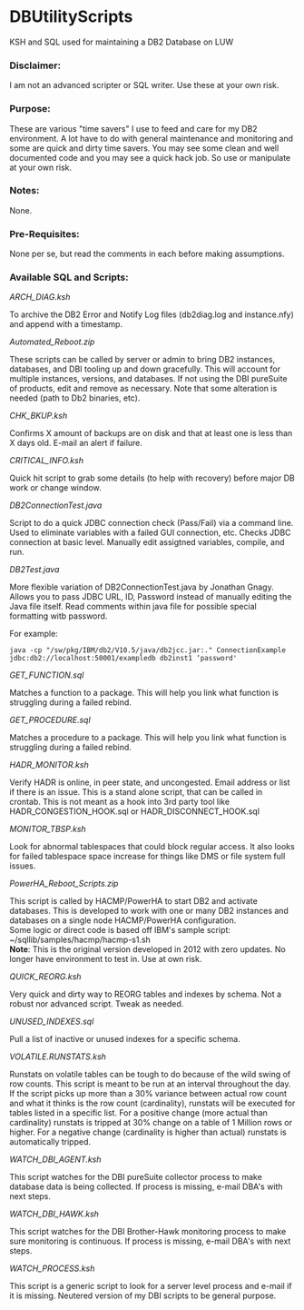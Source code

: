 # DBUtilityScripts
KSH and SQL used for maintaining a DB2 Database on LUW

### Disclaimer:
I am not an advanced scripter or SQL writer. Use these at your own risk.

### Purpose:
These are various "time savers" I use to feed and care for my DB2 environment. A lot have to do with general maintenance and monitoring and some are quick and dirty time savers. You may see some clean and well documented code and you may see a quick hack job. So use or manipulate at your own risk.

### Notes:
None.

### Pre-Requisites:
None per se, but read the comments in each before making assumptions.

### Available SQL and Scripts:

*ARCH_DIAG.ksh*

To archive the DB2 Error and Notify Log files (db2diag.log and instance.nfy) and append with a timestamp.


*Automated_Reboot.zip*

These scripts can be called by server or admin to bring DB2 instances, databases, and DBI tooling up and down gracefully.
This will account for multiple instances, versions, and databases.	If not using the DBI pureSuite of products, edit and remove as necessary.
Note that some alteration is needed (path to Db2 binaries, etc).


*CHK_BKUP.ksh*

Confirms X amount of backups are on disk and that at least one is less than X days old. E-mail an alert if failure.	


*CRITICAL_INFO.ksh*	

Quick hit script to grab some details (to help with recovery) before major DB work or change window.


*DB2ConnectionTest.java*

Script to do a quick JDBC connection check (Pass/Fail) via a command line. Used to eliminate variables with a failed GUI connection, etc. Checks JDBC connection at basic level. Manually edit assigtned variables, compile, and run.


*DB2Test.java*

More flexible variation of DB2ConnectionTest.java by Jonathan Gnagy. Allows you to pass JDBC URL, ID, Password instead of manually editing the Java file itself. Read comments within java file for possible special formatting witb password.

For example:
```
java -cp "/sw/pkg/IBM/db2/V10.5/java/db2jcc.jar:." ConnectionExample jdbc:db2://localhost:50001/exampledb db2inst1 ‘password'
```

*GET_FUNCTION.sql*

Matches a function to a package. This will help you link what function is struggling during a failed rebind.


*GET_PROCEDURE.sql*

Matches a procedure to a package. This will help you link what function is struggling during a failed rebind.


*HADR_MONITOR.ksh*

Verify HADR is online, in peer state, and uncongested. Email address or list if there is an issue.
This is a stand alone script, that can be called in crontab.
This is not meant as a hook into 3rd party tool like HADR_CONGESTION_HOOK.sql or HADR_DISCONNECT_HOOK.sql


*MONITOR_TBSP.ksh*

Look for abnormal tablespaces that could block regular access.
It also looks for failed tablespace space increase for things like DMS or file system full issues.


*PowerHA_Reboot_Scripts.zip*	

This script is called by HACMP/PowerHA to start DB2 and activate databases.
This is developed to work with one or many DB2 instances and databases on a single node HACMP/PowerHA configuration.                                
Some logic or direct code is based off IBM's sample script: ~/sqllib/samples/hacmp/hacmp-s1.sh   
**Note**: This is the original version developed in 2012 with zero updates. No longer have environment to test in. Use at own risk.


*QUICK_REORG.ksh*	

Very quick and dirty way to REORG tables and indexes by schema. Not a robust nor advanced script. Tweak as needed.


*UNUSED_INDEXES.sql*

Pull a list of inactive or unused indexes for a specific schema.


*VOLATILE.RUNSTATS.ksh*	

Runstats on volatile tables can be tough to do because of the wild swing of row counts. This script is meant to be run at an interval throughout the day.
If the script picks up more than a 30% variance between actual row count and what it thinks is the row count (cardinality), runstats will be executed for
tables listed in a specific list. For a positive change (more actual than cardinality) runstats is tripped at 30% change on a table of 1 Million rows
or higher. For a negative change (cardinality is higher than actual) runstats is automatically tripped.


*WATCH_DBI_AGENT.ksh*

This script watches for the DBI pureSuite collector process to make database data is being collected. 
If process is missing, e-mail DBA's with next steps.


*WATCH_DBI_HAWK.ksh*

This script watches for the DBI Brother-Hawk monitoring process to make sure monitoring is continuous. 
If process is missing, e-mail DBA's with next steps.


*WATCH_PROCESS.ksh*

This script is a generic script to look for a server level process and e-mail if it is missing. Neutered version of my DBI scripts to be general purpose.
